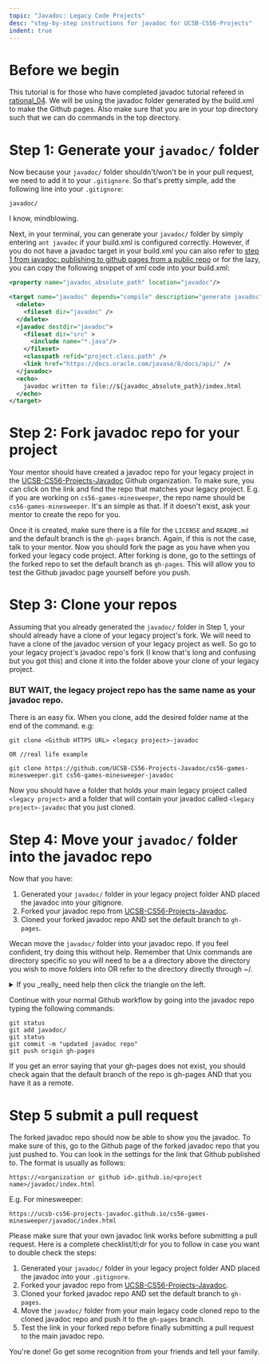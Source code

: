 ```yaml
---
topic: "Javadoc: Legacy Code Projects"
desc: "step-by-step instructions for javadoc for UCSB-CS56-Projects"
indent: true
---
```


# Before we begin

This tutorial is for those who have completed javadoc tutorial refered in [rational_04](http://ucsb-cs56-pconrad.github.io/tutorials/rational_ex04/). We will be using the javadoc folder generated by the build.xml to make the Github pages. Also make sure that you are in your top directory such that we can do commands in the top directory.

# Step 1: Generate your `javadoc/` folder

Now because your `javadoc/` folder shouldn't/won't be in your pull request, we need to add it to your `.gitignore`. So that's pretty simple, add the following line into your `.gitignore`:

  `javadoc/`
  
I know, mindblowing. 

Next, in your terminal, you can generate your `javadoc/` folder by simply entering `ant javadoc` if your build.xml is configured correctly. However, if you do not have a javadoc target in your build.xml you can also refer to [step 1 from javadoc: publishing to github pages from a public repo](http://ucsb-cs56-pconrad.github.io/topics/javadoc_publishing_to_github_pages_from_public_repo/) or for the lazy, you can copy the following snippet of xml code into your build.xml:

```xml
<property name="javadoc_absolute_path" location="javadoc"/>

<target name="javadoc" depends="compile" description="generate javadoc">
  <delete>
    <fileset dir="javadoc" />
  </delete>
  <javadoc destdir="javadoc">
    <fileset dir="src" >
      <include name="*.java"/>
    </fileset>
    <classpath refid="project.class.path" />
    <link href="https://docs.oracle.com/javase/8/docs/api/" />          
  </javadoc>
  <echo>
    javadoc written to file://${javadoc_absolute_path}/index.html
  </echo> 
</target>
```

# Step 2: Fork javadoc repo for your project

Your mentor should have created a javadoc repo for your legacy project in the [UCSB-CS56-Projects-Javadoc](https://github.com/UCSB-CS56-Projects-Javadoc) Github organization. To make sure, you can click on the link and find the repo that matches your legacy project. E.g. if you are working on `cs56-games-minesweeper`, the repo name should be `cs56-games-minesweeper`. It's an simple as that. If it doesn't exist, ask your mentor to create the repo for you. 

Once it is created, make sure there is a file for the `LICENSE` and `README.md` and the default branch is the `gh-pages` branch. Again, if this is not the case, talk to your mentor. Now you should fork the page as you have when you forked your legacy code project. After forking is done, go to the settings of the forked repo to set the default branch as `gh-pages`. This will allow you to test the Github javadoc page yourself before you push. 

# Step 3: Clone your repos

Assuming that you already generated the `javadoc/` folder in Step 1, your should already have a clone of your legacy project's fork. We will need to have a clone of the javadoc version of your legacy project as well. So go to your legacy project's javadoc repo's fork (I know that's long and confusing but you got this) and clone it into the folder above your clone of your legacy project.

### BUT WAIT, the legacy project repo has the same name as your javadoc repo.
There is an easy fix. When you clone, add the desired folder name at the end of the command. e.g:

    git clone <Github HTTPS URL> <legacy project>-javadoc

    OR //real life example

    git clone https://github.com/UCSB-CS56-Projects-Javadoc/cs56-games-minesweeper.git cs56-games-minesweeper-javadoc

Now you should have a folder that holds your main legacy project called `<legacy project>` and a folder that will contain your javadoc called `<legacy project>-javadoc` that you just cloned.


# Step 4: Move your `javadoc/` folder into the javadoc repo

Now that you have:

  1. Generated your `javadoc/` folder in your legacy project folder AND placed the javadoc into your gitignore.
  2. Forked your javadoc repo from [UCSB-CS56-Projects-Javadoc](https://github.com/UCSB-CS56-Projects-Javadoc).
  3. Cloned your forked javadoc repo AND set the default branch to `gh-pages`.

Wecan move the `javadoc/` folder into your javadoc repo. If you feel confident, try doing this without help.  Remember that Unix commands are directory specific so you will need to be a a directory above the directory you wish to move folders into OR refer to the directory directly through ~/.

<details> 
  <summary>If you _really_ need help then click the triangle on the left. </summary>
  
    mv [legacy project repo]/javadoc [legacy project javadoc repo]
    
    OR //real life example
    
    mv ./cs56-games-minesweeper/javadoc ./cs56-games-minesweeper-javadoc
</details>


Continue with your normal Github workflow by going into the javadoc repo typing the following commands:
```
git status
git add javadoc/
git status
git commit -m "updated javadoc repo"
git push origin gh-pages
```
If you get an error saying that your gh-pages does not exist, you should check again that the default branch of the repo is gh-pages AND that you have it as a remote.

# Step 5 submit a pull request

The forked javadoc repo should now be able to show you the javadoc. To make sure of this, go to the Github page of the forked javadoc repo that you just pushed to. You can look in the settings for the link that Github published to. The format is usually as follows:

`https://<organization or github id>.github.io/<project name>/javadoc/index.html`

E.g. For minesweeper:

`https://ucsb-cs56-projects-javadoc.github.io/cs56-games-minesweeper/javadoc/index.html`

Please make sure that your own javadoc link works before submitting a pull request. Here is a complete checklist/tl;dr for you to follow in case you want to double check the steps:

  1. Generated your `javadoc/` folder in your legacy project folder AND placed the javadoc into your `.gitignore`.
  2. Forked your javadoc repo from [UCSB-CS56-Projects-Javadoc](https://github.com/UCSB-CS56-Projects-Javadoc).
  3. Cloned your forked javadoc repo AND set the default branch to `gh-pages`.
  4. Move the `javadoc/` folder from your main legacy code cloned repo to the cloned javadoc repo and push it to the `gh-pages` branch.
  5. Test the link in your forked repo before finally submitting a pull request to the main javadoc repo.

You're done! Go get some recognition from your friends and tell your family.
